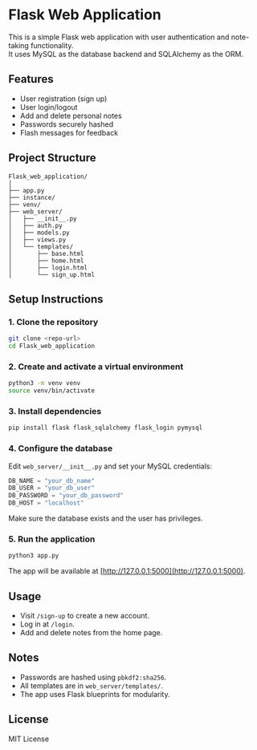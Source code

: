 # Flask Web Application

This is a simple Flask web application with user authentication and note-taking functionality.  
It uses MySQL as the database backend and SQLAlchemy as the ORM.

## Features

- User registration (sign up)
- User login/logout
- Add and delete personal notes
- Passwords securely hashed
- Flash messages for feedback

## Project Structure

```
Flask_web_application/
│
├── app.py
├── instance/
├── venv/
├── web_server/
│   ├── __init__.py
│   ├── auth.py
│   ├── models.py
│   ├── views.py
│   └── templates/
│       ├── base.html
│       ├── home.html
│       ├── login.html
│       └── sign_up.html
```

## Setup Instructions

### 1. Clone the repository

```sh
git clone <repo-url>
cd Flask_web_application
```

### 2. Create and activate a virtual environment

```sh
python3 -m venv venv
source venv/bin/activate
```

### 3. Install dependencies

```sh
pip install flask flask_sqlalchemy flask_login pymysql
```

### 4. Configure the database

Edit `web_server/__init__.py` and set your MySQL credentials:

```python
DB_NAME = "your_db_name"
DB_USER = "your_db_user"
DB_PASSWORD = "your_db_password"
DB_HOST = "localhost"
```

Make sure the database exists and the user has privileges.

### 5. Run the application

```sh
python3 app.py
```

The app will be available at [http://127.0.0.1:5000](http://127.0.0.1:5000).

## Usage

- Visit `/sign-up` to create a new account.
- Log in at `/login`.
- Add and delete notes from the home page.

## Notes

- Passwords are hashed using `pbkdf2:sha256`.
- All templates are in `web_server/templates/`.
- The app uses Flask blueprints for modularity.

## License

MIT License

